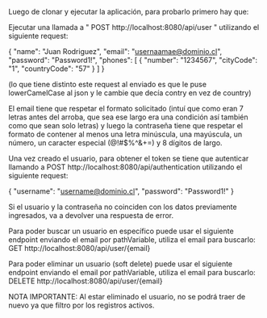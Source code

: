 
Luego de clonar y ejecutar la aplicación, para probarlo primero hay que:

Ejecutar una llamada a " POST http://localhost:8080/api/user " utilizando el siguiente request:

{
    "name": "Juan Rodriguez",
    "email": "usernaamae@dominio.cl",
    "password": "Password1!",
    "phones": [
        {
            "number": "1234567",
            "cityCode": "1",
            "countryCode": "57"
        }
    ]
}

(lo que tiene distinto este request al enviado es que le puse lowerCamelCase al json y le cambie que decía contry en vez de country)

El email tiene que respetar el formato solicitado (intuí que como eran 7 letras antes del arroba, que sea ese largo era una condición así también como que sean solo letras) y luego la contraseña tiene que respetar el formato de contener al menos una letra minúscula, una mayúscula, un número, un caracter especial (@!#$%^&+=) y 8 dígitos de largo.

Una vez creado el usuario, para obtener el token se tiene que autenticar llamando a POST http://localhost:8080/api/authentication utilizando el siguiente request:

{
    "username": "username@dominio.cl",
    "password": "Password1!"
}

Si el usuario y la contraseña no coinciden con los datos previamente ingresados, va a devolver una respuesta de error.

Para poder buscar un usuario en específico puede usar el siguiente endpoint enviando el email por pathVariable, utiliza el email para buscarlo:
GET http://localhost:8080/api/user/{email}

Para poder eliminar un usuario (soft delete) puede usar el siguiente endpoint enviando el email por pathVariable, utiliza el email para buscarlo:
DELETE http://localhost:8080/api/user/{email}

NOTA IMPORTANTE: Al estar eliminado el usuario, no se podrá traer de nuevo ya que filtro por los registros activos.

